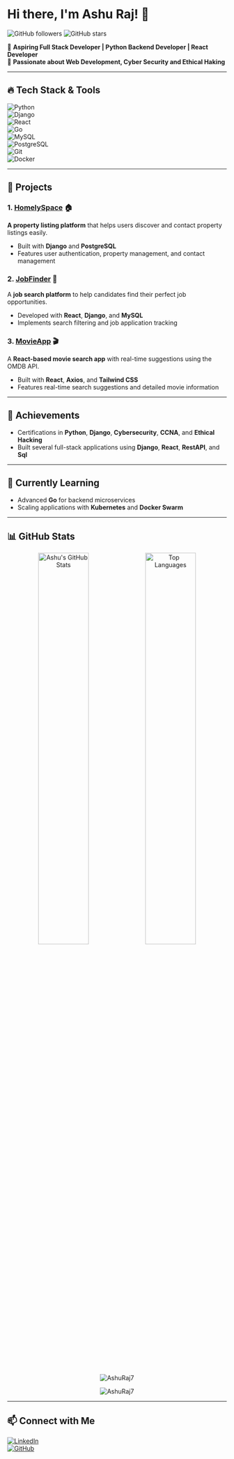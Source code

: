 # Hi there, I'm **Ashu Raj**! 👋  
![GitHub followers](https://img.shields.io/github/followers/AshuRaj7?style=social) ![GitHub stars](https://img.shields.io/github/stars/AshuRaj7?style=social)

🔹 **Aspiring Full Stack Developer | Python Backend Developer | React Developer**  
🔹 **Passionate about Web Development, Cyber Security and Ethical Haking**

---

## 🔥 Tech Stack & Tools  
![Python](https://img.shields.io/badge/Python-3776AB?style=for-the-badge&logo=python&logoColor=white)  
![Django](https://img.shields.io/badge/Django-092E20?style=for-the-badge&logo=django&logoColor=white)  
![React](https://img.shields.io/badge/React-20232A?style=for-the-badge&logo=react&logoColor=61DAFB)  
![Go](https://img.shields.io/badge/Go-00ADD8?style=for-the-badge&logo=go&logoColor=white)  
![MySQL](https://img.shields.io/badge/MySQL-4479A1?style=for-the-badge&logo=mysql&logoColor=white)  
![PostgreSQL](https://img.shields.io/badge/PostgreSQL-336791?style=for-the-badge&logo=postgresql&logoColor=white)  
![Git](https://img.shields.io/badge/Git-F05032?style=for-the-badge&logo=git&logoColor=white)  
![Docker](https://img.shields.io/badge/Docker-2496ED?style=for-the-badge&logo=docker&logoColor=white)

---

## 🚀 Projects  
### 1. [**HomelySpace**](https://github.com/AshuRaj7/HomelySpace) 🏠  
**A property listing platform** that helps users discover and contact property listings easily.  
- Built with **Django** and **PostgreSQL**  
- Features user authentication, property management, and contact management

### 2. [**JobFinder**](https://github.com/AshuRaj7/JobFinder) 💼  
A **job search platform** to help candidates find their perfect job opportunities.  
- Developed with **React**, **Django**, and **MySQL**  
- Implements search filtering and job application tracking

### 3. [**MovieApp**](https://github.com/AshuRaj7/MovieApp) 🎬  
A **React-based movie search app** with real-time suggestions using the OMDB API.  
- Built with **React**, **Axios**, and **Tailwind CSS**  
- Features real-time search suggestions and detailed movie information

---

## 🏅 Achievements  
- Certifications in **Python**, **Django**, **Cybersecurity**, **CCNA**, and **Ethical Hacking**  
- Built several full-stack applications using **Django**, **React**, **RestAPI**, and **Sql**

---

## 🌱 Currently Learning  
- Advanced **Go** for backend microservices  
- Scaling applications with **Kubernetes** and **Docker Swarm**

---

## 📊 GitHub Stats  
<p align="center">
  <img src="https://github-readme-stats.vercel.app/api?username=AshuRaj7&show_icons=true&theme=radical" alt="Ashu's GitHub Stats" width="48%" />  
  <img src="https://github-readme-stats.vercel.app/api/top-langs/?username=AshuRaj7&layout=compact&theme=radical" alt="Top Languages" width="48%" />
</p>


<p align="center">
    <img src="https://github-readme-streak-stats.herokuapp.com/?user=AshuRaj7&theme=dark" alt="AshuRaj7" />
</p>

<p align="center">
    <img src="https://komarev.com/ghpvc/?username=AshuRaj7&label=Profile%20views&color=0e75b6&style=flat" alt="AshuRaj7" />
</p>

---

## 📫 Connect with Me  
[![LinkedIn](https://img.shields.io/badge/LinkedIn-0077B5?style=for-the-badge&logo=linkedin&logoColor=white)](https://linkedin.com/in/https://in.linkedin.com/in/ashok-kumar-bodhanki-24a44425a)  
[![GitHub](https://img.shields.io/badge/GitHub-100000?style=for-the-badge&logo=github&logoColor=white)](https://github.com/AshuRaj7)
